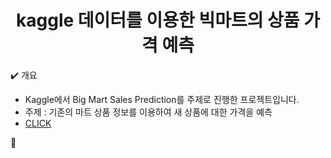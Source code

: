 <h1 align="center">
kaggle 데이터를 이용한 빅마트의 상품 가격 예측 
</h1>


:heavy_check_mark: 개요
- Kaggle에서 Big Mart Sales Prediction를 주제로 진행한 프로젝트입니다. 
- 주제 : 기존의 마트 상품 정보를 이용하여 새 상품에 대한 가격을 예측
- [CLICK](https://eeyem.github.io/kaggle_bigmart/Project_bigmart_syj.html) 

:seedling:
 
 
